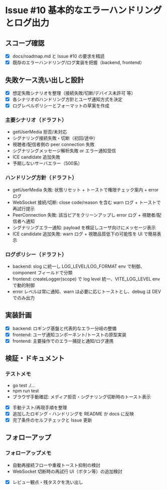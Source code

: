 # Issue #10 基本的なエラーハンドリングとログ出力

## スコープ確認
- [x] docs/roadmap.md と Issue #10 の要求を精読
- [x] 既存のエラーハンドリング/ログ実装を把握（backend, frontend）

## 失敗ケース洗い出しと設計
- [x] 想定失敗シナリオを整理（接続失敗/切断/デバイス未許可 等）
- [x] 各シナリオのハンドリング方針とユーザ通知方式を決定
- [x] ログレベルポリシーとフォーマットの草案を作成

### 主要シナリオ（ドラフト）
- getUserMedia 拒否/未対応
- シグナリング接続失敗・切断（初回/途中）
- 視聴者/配信者側の peer connection 失敗
- シグナリングメッセージ解析失敗 or エラー通知受信
- ICE candidate 追加失敗
- 予期しないサーバエラー（500系）

### ハンドリング方針（ドラフト）
- getUserMedia 失敗: 状態リセット + トーストで権限チェック案内 + error ログ
- WebSocket 接続/切断: close code/reason を含む warn ログ + トーストで再試行提示
- PeerConnection 失敗: 該当ピアをクリーンアップし error ログ + 視聴者/配信者へ通知
- シグナリングエラー通知: payload を検証しユーザ向けにメッセージ表示
- ICE candidate 追加失敗: warn ログ + 視聴品質低下の可能性を UI で簡易表示

### ログポリシー（ドラフト）
- backend: slog に統一し LOG_LEVEL/LOG_FORMAT env で制御、component フィールドで分類
- frontend: createLogger(scope) で log level 統一、VITE_LOG_LEVEL env で動的制御
- error レベルは常に通知、warn は必要に応じトーストとし、debug は DEV でのみ出力

## 実装計画
- [x] backend: ロギング基盤と代表的なエラー分岐の整備
- [x] frontend: ユーザ通知コンポーネント/トーストの原型実装
- [x] frontend: 主要操作でのエラー捕捉と通知/ログ連携

## 検証・ドキュメント
### テストメモ
- go test ./...
- npm run test
- ブラウザ手動確認: メディア拒否・シグナリング切断時のトースト表示

- [x] 手動テスト/再現手順を整理
- [x] 追加したロギング・ハンドリングを README か docs に反映
- [x] 完了条件のセルフチェックと Issue 更新

## フォローアップ
### フォローアップメモ
- 自動再接続フローや重複トースト抑制の検討
- WebSocket 切断時の再試行 UI（ボタン等）の追加検討

- [x] レビュー観点・残タスクを洗い出し
